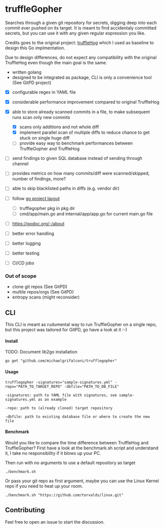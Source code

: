 

# truffleGopher
Searches through a given git repository for secrets, digging deep into each commit ever pushed on its target. It is meant to find accidentaly committed secrets, but you can use it with any given regular expression you like.

Credits goes to the original project: [truffleHog](https://github.com/dxa4481/truffleHog) which I used as baseline to design this Go implmentation.

Due to design differences, do not expect any compatibility with the original TruffleHog even though the main goal is the same.

 - written golang
 - designed to be integrated as package, CLI is only a convenience tool (See GitPD project)
 - [x] configurable regex in YAML file
 - [x] considerable performance improvement compared to original TruffleHog
 - [x] able to store already scanned commits in a file, to make subsequent runs scan only new commits
   - [x] scans only additions and not whole diff
   - [x] implement parallel scan of multiple diffs to reduce chance to get stuck on single huge diff
   - [ ] provide easy way to benchmark performances between TruffleGopher and TruffleHog
 - [ ] send findings to given SQL database instead of sending through channel
 - [ ] provides metrics on how many commits/diff were scanned/skipped, number of findings, more?
 - [ ] able to skip blacklisted paths in diffs (e.g. vendor dir)
 - [ ] follow [go project layout](https://github.com/golang-standards/project-layout)
   - [ ] trufflegopher pkg in pkg dir
   - [ ] cmd/app/main.go and internal/app/app.go for current main.go file
 - [ ] https://godoc.org/-/about
 - [ ] better error handling
 - [ ] better logging
 - [ ] better testing
 - [ ] CI/CD jobs 


### Out of scope
- clone git repos (See GitPD)
- multile repos/orgs (See GitPD)
- entropy scans (might reconsider)


## CLI
This CLI is meant as rudumental way to run TruffleGopher on a single repo, but this project was tailored for GitPD, go have a look at it :-)

#### Install
TODO: Document lib2go installation
```
go get "github.com/michaelgrifalconi/trufflegopher"
```

#### Usage
```
trufflegopher -signatures="sample-signatures.yml" -repo="PATH_TO_TARGET_REPO" -dbfile="PATH_TO_DB_FILE"
```
```
-signatures: path to YAML file with signatures, see sample-signatures.yml as an example

-repo: path to (already cloned) target repository

-dbfile: path to existing database file or where to create the new file
```

#### Benchmark
Would you like to compare the time difference between TruffleHog and TruffleGopher?
First have a look at the benchmark.sh script and understand it, I take no responsibility if it blows up your PC.

Then run with no arguments to use a default repository as target
```
./benchmark.sh
```

Or pass your git repo as first argument, maybe you can use the Linux Kernel repo if you need to heat up your room.
```
./benchmark.sh "https://github.com/torvalds/linux.git"
```

## Contributing
Feel free to open an issue to start the discussion.